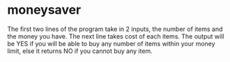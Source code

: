 # moneysaver
The first two lines of the program take in 2 inputs, the number of items and the money you have.
The next line takes cost of each items. 
The output will be YES if you will be able to buy any number of items within your money limit, 
else it returns NO if you cannot buy any item.
